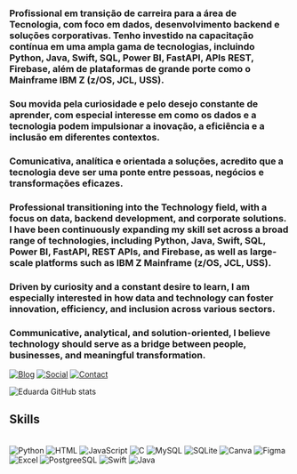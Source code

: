 ### Profissional em transição de carreira para a área de Tecnologia, com foco em dados, desenvolvimento backend e soluções corporativas. Tenho investido na capacitação contínua em uma ampla gama de tecnologias, incluindo Python, Java, Swift, SQL, Power BI, FastAPI, APIs REST, Firebase, além de plataformas de grande porte como o Mainframe IBM Z (z/OS, JCL, USS).

### Sou movida pela curiosidade e pelo desejo constante de aprender, com especial interesse em como os dados e a tecnologia podem impulsionar a inovação, a eficiência e a inclusão em diferentes contextos.

### Comunicativa, analítica e orientada a soluções, acredito que a tecnologia deve ser uma ponte entre pessoas, negócios e transformações eficazes.


### Professional transitioning into the Technology field, with a focus on data, backend development, and corporate solutions. I have been continuously expanding my skill set across a broad range of technologies, including Python, Java, Swift, SQL, Power BI, FastAPI, REST APIs, and Firebase, as well as large-scale platforms such as IBM Z Mainframe (z/OS, JCL, USS).

### Driven by curiosity and a constant desire to learn, I am especially interested in how data and technology can foster innovation, efficiency, and inclusion across various sectors.

### Communicative, analytical, and solution-oriented, I believe technology should serve as a bridge between people, businesses, and meaningful transformation.


[![Blog](https://img.shields.io/badge/LinkedIn-0077B5?style=for-the-badge&logo=linkedin&logoColor=white)](https://www.linkedin.com/in/eduarda-bernardino-b061a6213/) [![Social](https://img.shields.io/badge/GitHub-100000?style=for-the-badge&logo=github&logoColor=white)](https://github.com/EduardaBernardino )   [![Contact](https://img.shields.io/badge/Gmail-D14836?style=for-the-badge&logo=gmail&logoColor=white)](eduardabernardinoo06@gmail.com)


![Eduarda GitHub stats](https://github-readme-stats.vercel.app/api?username=EduardaBernardino&show_icons=true&theme=tokyonight)


## Skills
<div style= "display: inline_block"><br/>
    <img alt="Python" src = "https://img.shields.io/badge/Python-3776AB?style=for-the-badge&logo=python&logoColor=white"/>
    <img alt="HTML" src = "https://img.shields.io/badge/HTML-239120?style=for-the-badge&logo=html5&logoColor=white"/>
    <img alt="JavaScript" src = "https://img.shields.io/badge/JavaScript-F7DF1E?style=for-the-badge&logo=javascript&logoColor=black"/>
    <img alt="C" src = "https://img.shields.io/badge/C-00599C?style=for-the-badge&logo=c&logoColor=white"/>
    <img alt="MySQL" src = "https://img.shields.io/badge/MySQL-00000F?style=for-the-badge&logo=mysql&logoColor=white"/>
    <img alt="SQLite" src = "https://img.shields.io/badge/SQLite-07405E?style=for-the-badge&logo=sqlite&logoColor=white"/> 
    <img alt="Canva" src = "https://img.shields.io/badge/Canva-%2300C4CC.svg?&style=for-the-badge&logo=Canva&logoColor=white"/> 
    <img alt="Figma" src = "https://img.shields.io/badge/Figma-F24E1E?style=for-the-badge&logo=figma&logoColor=white"/> 
    <img alt="Excel" src = "https://img.shields.io/badge/Microsoft_Excel-217346?style=for-the-badge&logo=microsoft-excel&logoColor=whit"/>
    <img alt="PostgreeSQL" src = "https://img.shields.io/badge/PostgreSQL-316192?style=for-the-badge&logo=postgresql&logoColor=white"/>
    <img alt="Swift" src = "https://img.shields.io/badge/Swift-FA7343?style=for-the-badge&logo=swift&logoColor=white"/>
    <img alt="Java" src = "https://img.shields.io/badge/Java-ED8B00?style=for-the-badge&logo=openjdk&logoColor=white"/>

<div>

